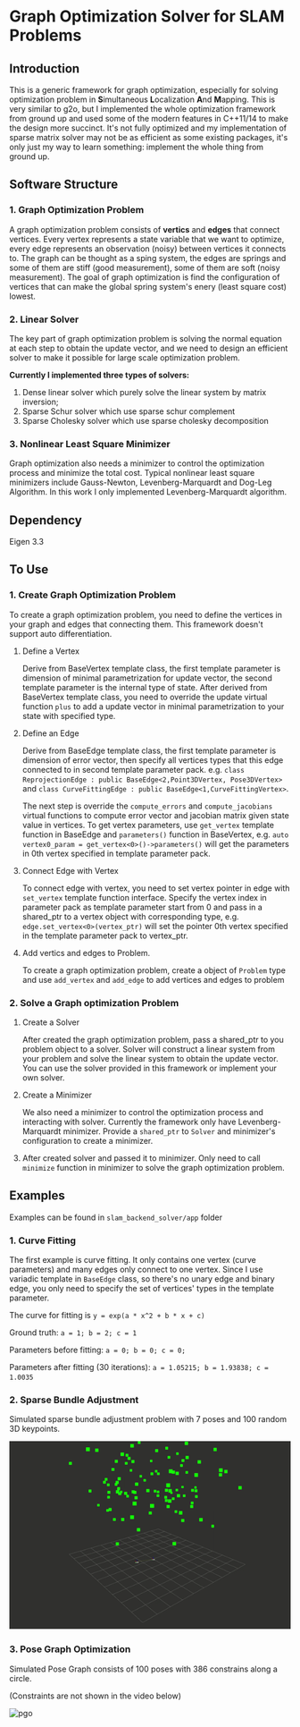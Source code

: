 # Graph Optimization Solver for SLAM Problems

## Introduction

This is a generic framework for graph optimization, especially for solving optimization problem in **S**imultaneous **L**ocalization **A**nd **M**apping. This is very similar to g2o, but I implemented the whole optimization framework from ground up and used some of the modern features in C++11/14 to make the design more succinct. It's not fully optimized and my implementation of sparse matrix solver may not be as efficient as some existing packages, it's only just my way to learn something: implement the whole thing from ground up.

## Software Structure

### 1. Graph Optimization Problem 

A graph optimization problem consists of **vertics** and **edges** that connect vertices. Every vertex represents a state variable that we want to optimize, every edge represents an observation (noisy) between vertices it connects to. The graph can be thought as a sping system, the edges are springs and some of them are stiff (good measurement), some of them are soft (noisy measurement). The goal of graph optimization is find the configuration of vertices that can make the global spring system's enery (least square cost) lowest.

### 2. Linear Solver

The key part of graph optimization problem is solving the normal equation at each step to obtain the update vector, and we need to design an efficient solver to make it possible for large scale optimization problem. 

**Currently I implemented three types of solvers:**

1. Dense linear solver which purely solve the linear system by matrix inversion;
2. Sparse Schur solver which use sparse schur complement
3. Sparse Cholesky solver which use sparse cholesky decomposition

### 3. Nonlinear Least Square Minimizer

Graph optimization also needs a minimizer to control the optimization process and minimize the total cost. Typical nonlinear least square minimizers include Gauss-Newton, Levenberg-Marquardt and Dog-Leg Algorithm. In this work I only implemented Levenberg-Marquardt algorithm.

## Dependency
Eigen 3.3

## To Use

### 1. Create Graph Optimization Problem

To create a graph optimization problem, you need to define the vertices in your graph and edges that connecting them. This framework doesn't support auto differentiation.

1. Define a Vertex

   Derive from BaseVertex template class, the first template parameter is dimension of minimal parametrization for update vector, the second template parameter is the internal type of state. After derived from BaseVertex template class, you need to override the update virtual function `plus` to add a update vector in minimal parametrization to your state with specified type. 

2. Define an Edge

   Derive from BaseEdge template class, the first template parameter is dimension of error vector, then specify all vertices types that this edge connected to in second template parameter pack. e.g. `class ReprojectionEdge : public BaseEdge<2,Point3DVertex, Pose3DVertex>` and `class CurveFittingEdge : public BaseEdge<1,CurveFittingVertex>`. 

   The next step is override the  `compute_errors` and `compute_jacobians` virtual functions to compute error vector and jacobian matrix given state value in vertices. To get vertex parameters, use `get_vertex` template function in BaseEdge and `parameters()` function in BaseVertex, e.g. `auto vertex0_param = get_vertex<0>()->parameters()` will get the parameters in 0th vertex specified in template parameter pack.

3. Connect Edge with Vertex

   To connect edge with vertex, you need to set vertex pointer in edge with `set_vertex` template function interface. Specify the vertex index in parameter pack as template parameter start from 0 and pass in a shared_ptr to a vertex object with corresponding type, e.g. `edge.set_vertex<0>(vertex_ptr)` will set the pointer 0th vertex specified in the template parameter pack to vertex_ptr.

4. Add vertics and edges to Problem. 

   To create a graph optimization problem, create a object of `Problem` type and use `add_vertex` and `add_edge` to add vertices and edges to problem

### 2. Solve a Graph optimization Problem

1. Create a Solver 

   After created the graph optimization problem, pass a shared_ptr to you problem object to a solver. Solver will construct a linear system from your problem and solve the linear system to obtain the update vector. You can use the solver provided in this framework or implement your own solver.

2. Create a Minimizer

   We also need a minimizer to control the optimization process and interacting with solver. Currently the framework only have Levenberg-Marquardt minimizer. Provide a `shared_ptr` to `Solver` and minimizer's configuration to create a minimizer.

3. After created solver and passed it to minimizer. Only need to call `minimize` function in minimizer to solve the graph optimization problem.

## Examples

Examples can be found in `slam_backend_solver/app` folder

### 1. Curve Fitting 

The first example is curve fitting. It only contains one vertex (curve parameters) and many edges only connect to one vertex. Since I use variadic template in `BaseEdge` class, so there's no unary edge and binary edge, you only need to specify the set of vertices' types in the template parameter.

The curve for fitting is `y = exp(a * x^2 + b * x + c)`

Ground truth: `a = 1; b = 2; c = 1`

Parameters before fitting: `a = 0; b = 0; c = 0;`

Parameters after fitting (30 iterations): `a = 1.05215; b = 1.93838; c = 1.0035`

### 2. Sparse Bundle Adjustment

Simulated sparse bundle adjustment problem with 7 poses and 100 random 3D keypoints.

![sba](./resources/sba.gif)

### 3. Pose Graph Optimization 

Simulated Pose Graph consists of 100 poses with 386 constrains along a circle. 

(Constraints are not shown in the video below)

![pgo](./resources/pgo.gif)





